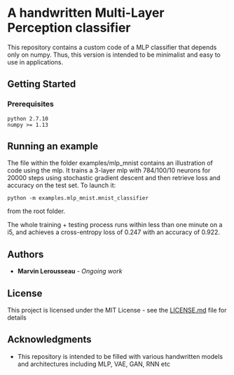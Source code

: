 # A handwritten Multi-Layer Perception classifier

This repository contains a custom code of a MLP classifier that depends only on numpy. Thus, this version is intended to be minimalist and easy to use in applications.

## Getting Started
### Prerequisites

```
python 2.7.10
numpy >= 1.13
```

## Running an example

The file within the folder examples/mlp_mnist contains an illustration of code using the mlp. It trains a 3-layer mlp with 784/100/10 neurons for 20000 steps using stochastic gradient descent and then retrieve loss and accuracy on the test set. To launch it:

```
python -m examples.mlp_mnist.mnist_classifier
```

from the root folder.

The whole training + testing process runs within less than one minute on a i5, and achieves a cross-entropy loss of 0.247 with an accuracy of 0.922.

## Authors

* **Marvin Lerousseau** - *Ongoing work*

## License

This project is licensed under the MIT License - see the [LICENSE.md](LICENSE.md) file for details

## Acknowledgments

* This repository is intended to be filled with various handwritten models and architectures including MLP, VAE, GAN, RNN etc

